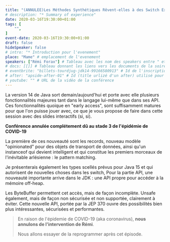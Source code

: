 ```yaml
---
title: "(ANNULEE)Les Méthodes Synthétiques Rêvent-elles à des Switch Expressions Électriques ?"
# description: "* Summary of experience"
date: 2020-03-16T19:30:00+01:00
tags: [
    "",
]
event-date: 2020-03-16T19:30:00+01:00
draft: false
hideSpeaker: false
# intro: "* Introduction pour l'evenement"
place: "Mame" # emplacement de l'evenement
speakers: ["Rémi Forax"] # Tableau avec les nom des speakers entre " et séparé par des , et doit être identique au titre du speaker enregistré !
# docs: [[]] # Tableau donnant les liens vers les documents de la soirée hors affiche - exemple : [["L'inauguration","http://toursjug.cloud.xwiki.com/xwiki/bin/download/Meetings/20080409/InaugurationToursJUG.pdf"], ["Unitils et Selenium","Unitils-Selenium.pdf"]]
# eventbrite: "billets-tourdjug-jdk14-99166580913" # Id de l'inscription (la partie de l'URL sr trouvant après https://www.eventbrite.fr/e/ )
# after: "apside-after-01" # Id (title urlizé d'un after) utilisé pour peupler la section after d'un evvent (exemple : apside-after-01)
# youtube: "" # URL de la vidéo de la conférence
---
```


La version 14 de Java sort demain/aujourd'hui et porte avec elle plusieurs fonctionnalités majeures tant dans le langage lui-même que dans ses API.
Ces fonctionnalités quoique en "early access", sont suffisamment matures pour que l'on puisse jouer avec, ce que je vous propose de faire dans cette session avec des slides interactifs (si, si).

**Conférence annulée complétement dû au stade 3 de l'épidémie de COVID-19**
<!--more--> 
La première de ces nouveauté sont les records, nouveau modèle "opinionated" pour des objets de transport de données, ainsi qu'un instanceof qui devient intelligent et qui constitue les premiers morceaux de l'inévitable arlésienne : le pattern matching.

Je présenterais également les types scellés prévus pour Java 15 et qui autorisent de nouvelles choses dans les switch, Pour la partie API, une nouveauté importante arrive dans le JDK : une API propre pour accéder à la mémoire off-heap.

Les ByteBuffer permettent cet accès, mais de façon incomplète.
Unsafe également, mais de façon non sécurisée et non supportée, clairement à éviter.
Cette nouvelle API, portée par la JEP 370 ouvre des possibilités bien plus intéressantes, sécurisées et performantes.

> En raison de l'épidemie de COVID-19 (aka coronavirus), **nous annulons de l'intervention de Rémi**.
> 
> Nous allons essayer de la reprogrammer après cet épisode.

